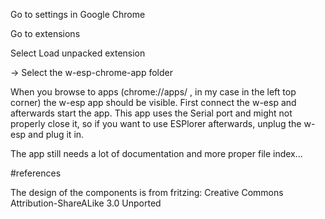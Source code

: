 Go to settings in Google Chrome

Go to extensions

Select Load unpacked extension

-> Select the w-esp-chrome-app folder

When you browse to apps (chrome://apps/ , in my case in the left top corner) the w-esp app should be visible. First connect the w-esp and afterwards start the app. This app uses the Serial port and might not properly close it, so if you want to use ESPlorer afterwards, unplug the w-esp and plug it in. 

The app still needs a lot of documentation and more proper file index...

#references

The design of the components is from fritzing:
Creative Commons Attribution-ShareALike 3.0 Unported

